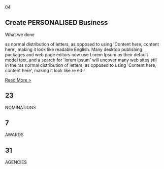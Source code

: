 <div class="section layout_padding dark_bg">
    <div class="container">
      <div class="row">
        <div class="col-md-12">
          <div class="full">
            <div class="heading_main text_align_left white_fonts">
              <div class="left">
                <p class="section_count">04</p>
              </div>
              <div class="right">
                <h2>Create <span class="theme_color">PERSONALISED Business</span></h2>
                <p class="large">What we done</p>
              </div>
            </div>
          </div>
        </div>
      </div>
      <div class="row margin-top_30">
        <div class="col-lg-12 margin-top_30 white_fonts">
          <p>ss normal distribution of letters, as opposed to using 'Content here, content here', making it look like
            readable English. Many desktop publishing packages and web page editors now use Lorem Ipsum as their default
            model text, and a search for 'lorem ipsum' will uncover many web sites still in theirss normal distribution
            of letters, as opposed to using 'Content here, content here', making it look like re ed r</p>
        </div>
        <div class="col-lg-12">
          <div class="full">
            <a href="about.html" class="contact_bt">Read More &gt;</a>
          </div>
        </div>
      </div>
      <div class="row margin-top_30 counter_section">
        <div class="col-sm-12 col-md-4">
          <div class="counter margin-top_30">
<div>
            <h2 class="timer count-title count-number" data-to="23" data-speed="1500">23</h2>
            <p class="count-text">NOMINATIONS</p>
          </div>
        </div>
        <div class="col-sm-12 col-md-4">
          <div class="counter margin-top_30">
<div>
            <h2 class="timer count-title count-number" data-to="7" data-speed="1500">7</h2>
            <p class="count-text">AWARDS</p>
          </div>
        </div>
        <div class="col-sm-12 col-md-4">
          <div class="counter margin-top_30">
<div>
            <h2 class="timer count-title count-number" data-to="31" data-speed="1500">31</h2>
            <p class="count-text">AGENCIES</p>
          </div>
        </div>
      </div>

  </div>
